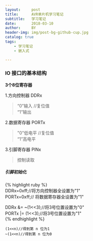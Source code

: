 ```yaml
---
layout:     post
title:      AVR单片机学习笔记
subtitle:   学习笔记
date:       2018-03-10
author:     BY
header-img: img/post-bg-github-cup.jpg
catalog: true
tags:
	- 学习笔记
	- 嵌入式

---
```



### IO 接口的基本结构

**3个8位寄存器**

1.方向控制器 DDRx  
> “0”输入  //复位值  
> “1”输出 

2.数据寄存器 PORTx  
> "0"低电平  //复位值  
> “1”高电平  

3.引脚寄存器 PINx  
> 控制读取

##### 引脚初始化 
 
{% highlight ruby %}  
DDRx=0xff;//将方向控制器全设置为"1"  
PORTx=0xff;// 将数据寄存器全设置为"1"  

DDRx &= ~(1<<3);//将3号位置设置为"0"  
PORTx |= (1<<3);//将3号位置设置为"1"  
{% endhighlight %}  

```  
(1<<n)//得到第 n 位为1  
~(1<<n)//得到第 n 位为0
```